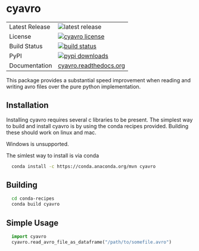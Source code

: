cyavro
======

<table>
<tr>
  <td>Latest Release</td>
  <td><img src="https://img.shields.io/pypi/v/cyavro.svg" alt="latest release" /></td>
</tr>
<tr>
  <td>License</td>
  <td>
    <a href="https://github.com/MaxPoint/cyavro/blob/master/LICENSE.txt">
    <img src="https://img.shields.io/github/license/MaxPoint/cyavro.svg" alt="cyavro license" />
    </a>
  </td>
</tr>
<tr>
  <td>Build Status</td>
  <td>
    <a href="https://travis-ci.org/MaxPoint/cyavro">
    <img src="https://travis-ci.org/MaxPoint/cyavro.svg" alt="build status" />
    </a>
  </td>
</tr>
<tr>
  <td>PyPI</td>
  <td>
    <a href="https://pypi.python.org/pypi/cyavro/">
    <img src="https://img.shields.io/pypi/dm/cyavro.svg" alt="pypi downloads" />
    </a>
  </td>
</tr>
<tr>
  <td>Documentation</td>
  <td>
    <a href="https://cyavro.readthedocs.org">
    cyavro.readthedocs.org
    </a>
  </td>
</tr>
</table>

This package provides a substantial speed improvement when reading and writing avro files over the
pure python implementation.


Installation
------------
Installing cyavro requires several c libraries to be present.  The simplest way to build and install cyavro
is by using the conda recipes provided.  Building these should work on linux and mac.

Windows is unsupported.

The simlest way to install is via conda

```bash
  conda install -c https://conda.anaconda.org/mvn cyavro
```

Building
--------

```bash
  cd conda-recipes
  conda build cyavro
```

Simple Usage
------------

```python
  import cyavro
  cyavro.read_avro_file_as_dataframe("/path/to/somefile.avro")
```




